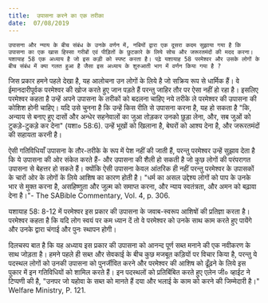 ```yaml
---
title:  उपासना करने का एक तरीका
date:  07/08/2019
---
```


`उपासना और न्याय के बीच संबंध के उनके वर्णन में, नबियों द्वारा एक दूसरा कदम सुझाया गया है कि उपासना का एक खास हिस्सा गरीबों एवं पीड़ितों के छुटकारे के लिये सोच और जरूरतमंदों की मदद करना। यशायाह 58 एक अध्याय है जो इस कड़ी को स्पष्ट करता है। पढ़े यशायाह 58 परमेश्वर और उसके लोगों के बीच संबंध में क्या गलत हुआ है जैसा इस अध्याय के शुरुआती भाग में वर्णन किया गया है ?`

जिस प्रकार हमने पहले देखा है, यह आलोचना उन लोगों के लिये है जो सक्रिय रूप से धार्मिक हैं। वे ईमानदारीपूर्वक परमेश्वर की खोज करते हुए जान पड़ते हैं परन्तु जाहिर तौर पर ऐसा नहीं हो रहा है। इसलिए परमेश्वर कहता है उन्हें अपने उपासना के तरीकों को बदलना चाहिए नये तरीके ले परमेश्वर की उपासना की कोशिश होनी चाहिए। यदि उसे चुनना है कि उन्हें किस रीति से उपासना करना है, यह हो सकता है "कि, अन्याय से बनाए हुए दासों और अन्धेर सहनेवालों का जुआ तोड़कर उनको छुड़ा लेना, और, सब जुओं को टुकड़े-टुकड़े कर देना" (यशा० 58:6). उन्हें भूखों को खिलाना है, बेघरों को आश्य देना है, और जरूरतमंदों की सहायता करनी है।

ऐसी गतिविधियाँ उपासना के तौर-तरीके के रूप में पेश नहीं की जाती हैं, परन्तु परमेश्वर उन्हें सुझाव देता है कि ये उपासना की ओर संकेत करते हैं- और उपासना की शैली हो सकती है जो कुछ लोगों की परंपरागत उपासना से बेहत्तर हो सकते हैं। क्योंकि ऐसी उपासना केवल आंतरिक ही नहीं परन्तु परमेश्वर के उपासकों के चारों ओर के लोगों के लिये आशिष का कारण होती है। "धर्म का असल उद्देश्य लोगों को पाप के उनके भार से मुक्त करना है, असहिष्णुता और जुल्म को समाप्त करना, और न्याय स्वतंत्रता, और अमन को बढ़ावा देना है।"- The SABible Commentary, Vol. 4, p. 306.

यशायाह 58: 8-12 में परमेश्वर इस प्रकार की उपासना के जवाब-स्वरूप आशिषों की प्रतिज्ञा करता है। परमेश्वर कहता है कि यदि लोग स्वयं पर कम ध्यान दें तो वे परमेश्वर को उनके साथ काम करते हुए पायेंगे और उनके द्वारा चंगाई और पुनः स्थापन होगी।

दिलचस्प बात है कि यह अध्याय इस प्रकार की उपासना को आनन्द पूर्ण सब्त मनाने की एक नवीकरण के साथ जोड़ता है। हमने पहले ही सब्त और सेवकाई के बीच कुछ मजबूत कड़ियों पर विचार किया है, परन्तु ये पदस्थल लोगों को उनकी उपासना को पुनर्जीवित करने और परमेश्वर की आशिष को ढूँढ़ने के लिये इस पुकार में इन गतिविधियों को शामिल करते हैं। इन पदस्थलों को प्रतिबिंबित करते हुए एलेन जी० व्हाईट ने टिप्पणी की है, "उनपर जो यहोवा के सब्त को मानते हैं दया और भलाई के काम को करने की जिम्मेदारी है।" Welfare Ministry, P. 121.